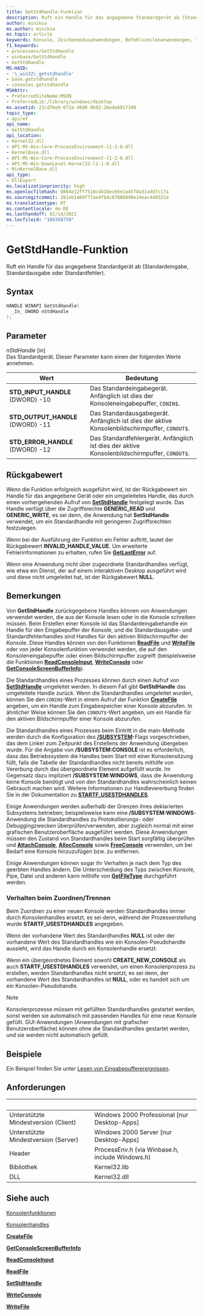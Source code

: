 ```yaml
---
title: GetStdHandle-Funktion
description: Ruft ein Handle für das angegebene Standardgerät ab (Standardeingabe, Standardausgabe oder Standardfehler).
author: miniksa
ms.author: miniksa
ms.topic: article
keywords: Konsole, Zeichenmodusanwendungen, Befehlszeilenanwendungen, Terminalanwendungen, Konsolen-API
f1_keywords:
- processenv/GetStdHandle
- winbase/GetStdHandle
- GetStdHandle
MS-HAID:
- '\_win32\_getstdhandle'
- base.getstdhandle
- consoles.getstdhandle
MSHAttr:
- PreferredSiteName:MSDN
- PreferredLib:/library/windows/desktop
ms.assetid: 23cd76e9-671a-48d0-9b82-2beda8917348
topic_type:
- apiref
api_name:
- GetStdHandle
api_location:
- Kernel32.dll
- API-MS-Win-Core-ProcessEnvironment-l1-1-0.dll
- KernelBase.dll
- API-MS-Win-Core-ProcessEnvironment-l1-2-0.dll
- API-MS-Win-DownLevel-Kernel32-l1-1-0.dll
- MinKernelBase.dll
api_type:
- DllExport
ms.localizationpriority: high
ms.openlocfilehash: 0804e12ff7510cd41bec66e1a45f8a31add7c17a
ms.sourcegitcommit: 281eb1469f77ae4fb4c67806898e14eac440522a
ms.translationtype: HT
ms.contentlocale: de-DE
ms.lasthandoff: 02/14/2021
ms.locfileid: "100358750"
---
```

# <a name="getstdhandle-function"></a>GetStdHandle-Funktion

Ruft ein Handle für das angegebene Standardgerät ab (Standardeingabe, Standardausgabe oder Standardfehler).

## <a name="syntax"></a>Syntax

```C
HANDLE WINAPI GetStdHandle(
  _In_ DWORD nStdHandle
);
```

## <a name="parameters"></a>Parameter

*nStdHandle* \[in\]  
Das Standardgerät. Dieser Parameter kann einen der folgenden Werte annehmen.

| Wert | Bedeutung |
|-|-|
| **STD_INPUT_HANDLE** (DWORD) -10 | Das Standardeingabegerät. Anfänglich ist dies der Konsoleneingabepuffer, `CONIN$`. |
| **STD_OUTPUT_HANDLE** (DWORD) -11 | Das Standardausgabegerät. Anfänglich ist dies der aktive Konsolenbildschirmpuffer, `CONOUT$`. |
| **STD_ERROR_HANDLE** (DWORD) -12 | Das Standardfehlergerät. Anfänglich ist dies der aktive Konsolenbildschirmpuffer, `CONOUT$`. |

## <a name="return-value"></a>Rückgabewert

Wenn die Funktion erfolgreich ausgeführt wird, ist der Rückgabewert ein Handle für das angegebene Gerät oder ein umgeleitetes Handle, das durch einen vorhergehenden Aufruf von [**SetStdHandle**](setstdhandle.md) festgelegt wurde. Das Handle verfügt über die Zugriffsrechte **GENERIC\_READ** und **GENERIC\_WRITE**, es sei denn, die Anwendung hat **SetStdHandle** verwendet, um ein Standardhandle mit geringeren Zugriffsrechten festzulegen.

Wenn bei der Ausführung der Funktion ein Fehler auftritt, lautet der Rückgabewert **INVALID\_HANDLE\_VALUE**. Um erweiterte Fehlerinformationen zu erhalten, rufen Sie [**GetLastError**](/windows/win32/api/errhandlingapi/nf-errhandlingapi-getlasterror) auf.

Wenn eine Anwendung nicht über zugeordnete Standardhandles verfügt, wie etwa ein Dienst, der auf einem interaktiven Desktop ausgeführt wird und diese nicht umgeleitet hat, ist der Rückgabewert **NULL**.

## <a name="remarks"></a>Bemerkungen

Von **GetStdHandle** zurückgegebene Handles können von Anwendungen verwendet werden, die aus der Konsole lesen oder in die Konsole schreiben müssen. Beim Erstellen einer Konsole ist das Standardeingabehandle ein Handle für den Eingabepuffer der Konsole, und die Standardausgabe- und Standardfehlerhandles sind Handles für den aktiven Bildschirmpuffer der Konsole. Diese Handles können von den Funktionen [**ReadFile**](/windows/win32/api/fileapi/nf-fileapi-readfile) und [**WriteFile**](/windows/win32/api/fileapi/nf-fileapi-writefile) oder von jeder Konsolenfunktion verwendet werden, die auf den Konsoleneingabepuffer oder einen Bildschirmpuffer zugreift (beispielsweise die Funktionen [**ReadConsoleInput**](readconsoleinput.md), [**WriteConsole**](writeconsole.md) oder [**GetConsoleScreenBufferInfo**](getconsolescreenbufferinfo.md)).

Die Standardhandles eines Prozesses können durch einen Aufruf von [**SetStdHandle**](setstdhandle.md) umgeleitet werden. In diesem Fall gibt **GetStdHandle** das umgeleitete Handle zurück. Wenn die Standardhandles umgeleitet wurden, können Sie den `CONIN$`-Wert in einem Aufruf der Funktion [**CreateFile**](/windows/win32/api/fileapi/nf-fileapi-createfilea) angeben, um ein Handle zum Eingabespeicher einer Konsole abzurufen. In ähnlicher Weise können Sie den `CONOUT$`-Wert angeben, um ein Handle für den aktiven Bildschirmpuffer einer Konsole abzurufen.

Die Standardhandles eines Prozesses beim Eintritt in die main-Methode werden durch die Konfiguration des [ **/SUBSYSTEM**](/cpp/build/reference/subsystem-specify-subsystem)-Flags vorgeschrieben, das dem Linker zum Zeitpunkt des Erstellens der Anwendung übergeben wurde. Für die Angabe von **/SUBSYSTEM:CONSOLE** ist es erforderlich, dass das Betriebssystem die Handles beim Start mit einer Konsolensitzung füllt, falls die Tabelle der Standardhandles nicht bereits mithilfe von Vererbung durch das übergeordnete Element aufgefüllt wurde. Im Gegensatz dazu impliziert **/SUBSYSTEM:WINDOWS**, dass die Anwendung keine Konsole benötigt und von den Standardhandles wahrscheinlich keinen Gebrauch machen wird. Weitere Informationen zur Handlevererbung finden Sie in der Dokumentation zu [**STARTF\_USESTDHANDLES**](/windows/win32/api/processthreadsapi/ns-processthreadsapi-startupinfoa).

Einige Anwendungen werden außerhalb der Grenzen ihres deklarierten Subsystems betrieben; beispielsweise kann eine **/SUBSYSTEM:WINDOWS**-Anwendung die Standardhandles zu Protokollierungs- oder Debuggingzwecken überprüfen/verwenden, aber zugleich normal mit einer grafischen Benutzeroberfläche ausgeführt werden. Diese Anwendungen müssen den Zustand von Standardhandles beim Start sorgfältig überprüfen und [**AttachConsole**](attachconsole.md), [**AllocConsole**](allocconsole.md) sowie [**FreeConsole**](freeconsole.md) verwenden, um bei Bedarf eine Konsole hinzuzufügen bzw. zu entfernen.

Einige Anwendungen können sogar ihr Verhalten je nach dem Typ des geerbten Handles ändern. Die Unterscheidung des Typs zwischen Konsole, Pipe, Datei und anderen kann mithilfe von [**GetFileType**](/windows/win32/api/fileapi/nf-fileapi-getfiletype) durchgeführt werden.

### <a name="attachdetach-behavior"></a>Verhalten beim Zuordnen/Trennen

Beim Zuordnen zu einer neuen Konsole werden Standardhandles immer durch Konsolenhandles ersetzt, es sei denn, während der Prozesserstellung wurde **STARTF\_USESTDHANDLES** angegeben.

Wenn der vorhandene Wert des Standardhandles **NULL** ist oder der vorhandene Wert des Standardhandles wie ein Konsolen-Pseudohandle aussieht, wird das Handle durch ein Konsolenhandle ersetzt.

Wenn ein übergeordnetes Element sowohl **CREATE\_NEW\_CONSOLE** als auch **STARTF\_USESTDHANDLES** verwendet, um einen Konsolenprozess zu erstellen, werden Standardhandles nicht ersetzt, es sei denn, der vorhandene Wert des Standardhandles ist **NULL**, oder es handelt sich um ein Konsolen-Pseudohandle.

> [!NOTE]
>Konsolenprozesse *müssen* mit gefüllten Standardhandles gestartet werden, sonst werden sie automatisch mit passenden Handles für eine neue Konsole gefüllt. GUI-Anwendungen (Anwendungen mit grafischer Benutzeroberfläche) können ohne die Standardhandles gestartet werden, und sie werden nicht automatisch gefüllt.

## <a name="examples"></a>Beispiele

Ein Beispiel finden Sie unter [Lesen von Eingabepufferereignissen](reading-input-buffer-events.md).

## <a name="requirements"></a>Anforderungen

| &nbsp; | &nbsp; |
|-|-|
| Unterstützte Mindestversion (Client) | Windows 2000 Professional \[nur Desktop-Apps\] |
| Unterstützte Mindestversion (Server) | Windows 2000 Server \[nur Desktop-Apps\] |
| Header | ProcessEnv.h (via Winbase.h, include Windows.h) |
| Bibliothek | Kernel32.lib |
| DLL | Kernel32.dll |

## <a name="see-also"></a>Siehe auch

[Konsolenfunktionen](console-functions.md)

[Konsolenhandles](console-handles.md)

[**CreateFile**](/windows/win32/api/fileapi/nf-fileapi-createfilea)

[**GetConsoleScreenBufferInfo**](getconsolescreenbufferinfo.md)

[**ReadConsoleInput**](readconsoleinput.md)

[**ReadFile**](/windows/win32/api/fileapi/nf-fileapi-readfile)

[**SetStdHandle**](setstdhandle.md)

[**WriteConsole**](writeconsole.md)

[**WriteFile**](/windows/win32/api/fileapi/nf-fileapi-writefile)